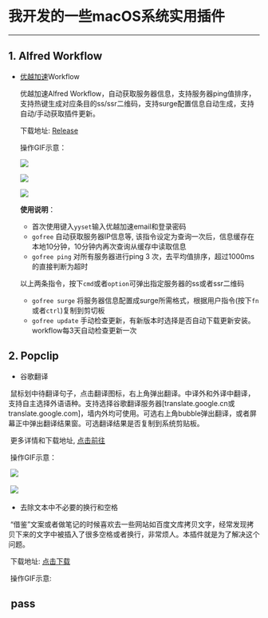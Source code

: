 # 我开发的一些macOS系统实用插件

-----------------

## 1. Alfred Workflow
- [优越加速](https://www.kycloud.co)Workflow

  优越加速Alfred Workflow，自动获取服务器信息，支持服务器ping值排序，支持热键生成对应条目的ss/ssr二维码，支持surge配置信息自动生成，支持自动/手动获取插件更新。

  下载地址: [Release](https://github.com/wizyoung/workflows.kyoyue/releases)

  操作GIF示意：

  ![](https://github.com/wizyoung/workflows.kyoyue/blob/master/gofree.gif?raw=true)


  ![](https://github.com/wizyoung/workflows.kyoyue/blob/master/ping.gif?raw=true)


  ![](https://github.com/wizyoung/workflows.kyoyue/blob/master/update.gif?raw=true)

  **使用说明**：
  - 首次使用键入`yyset`输入优越加速email和登录密码
  - `gofree`  自动获取服务器IP信息等, 该指令设定为查询一次后，信息缓存在本地10分钟，10分钟内再次查询从缓存中读取信息
  - `gofree ping` 对所有服务器进行ping 3 次，去平均值排序，超过1000ms的直接判断为超时

  以上两条指令，按下`cmd`或者`option`可弹出指定服务器的ss或者ssr二维码

  - `gofree surge` 将服务器信息配置成surge所需格式，根据用户指令(按下`fn`或者`ctrl`)复制到剪切板
  - `gofree update` 手动检查更新，有新版本时选择是否自动下载更新安装。workflow每3天自动检查更新一次

## 2. Popclip
- 谷歌翻译

  鼠标划中待翻译句子，点击翻译图标，右上角弹出翻译。中译外和外译中翻译，支持自主选择外语语种。支持选择谷歌翻译服务器[translate.google.cn或translate.google.com]，墙内外均可使用。可选右上角bubble弹出翻译，或者屏幕正中弹出翻译结果窗。可选翻译结果是否复制到系统剪贴板。
  
  更多详情和下载地址, [点击前往](https://github.com/wizyoung/googletranslate.popclipext)
  
  操作GIF示意：
  
  ![](https://raw.githubusercontent.com/wizyoung/googletranslate.popclipext/master/3.gif)
  
  ![](https://raw.githubusercontent.com/wizyoung/googletranslate.popclipext/master/4.gif)
  
- 去除文本中不必要的换行和空格

  “借鉴”文案或者做笔记的时候喜欢去一些网站如百度文库拷贝文字，经常发现拷贝下来的文字中被插入了很多空格或者换行，非常烦人。本插件就是为了解决这个问题。
  
  下载地址: [点击下载]()
  
  操作GIF示意:
  
  pass
  
- 
  
